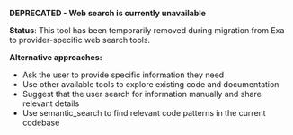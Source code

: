 **DEPRECATED - Web search is currently unavailable**

**Status**: This tool has been temporarily removed during migration from Exa to provider-specific web search tools.

**Alternative approaches:**
- Ask the user to provide specific information they need
- Use other available tools to explore existing code and documentation
- Suggest that the user search for information manually and share relevant details
- Use semantic_search to find relevant code patterns in the current codebase